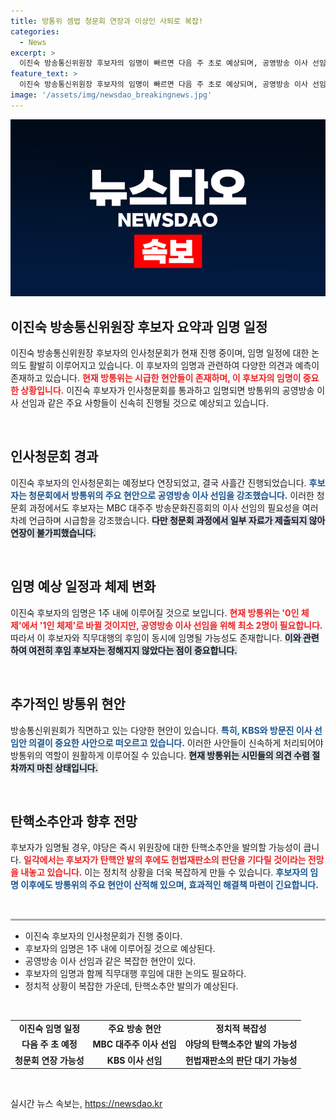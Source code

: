 ```yaml
---
title: 방통위 셈법 청문회 연장과 이상인 사퇴로 복잡!
categories:
  - News
excerpt: >
  이진숙 방송통신위원장 후보자의 임명이 빠르면 다음 주 초로 예상되며, 공영방송 이사 선임 일정도 함께 급물살을 탈 전망이다. 그러나 야당의 탄핵 소추안 발의가 불가피할 것으로 보인다. 이 후보자의 향후 행보에 이목이 집중된다.
feature_text: >
  이진숙 방송통신위원장 후보자의 임명이 빠르면 다음 주 초로 예상되며, 공영방송 이사 선임 일정도 함께 급물살을 탈 전망이다. 그러나 야당의 탄핵 소추안 발의가 불가피할 것으로 보인다. 이 후보자의 향후 행보에 이목이 집중된다.
image: '/assets/img/newsdao_breakingnews.jpg'
---
```


<p><img src="/assets/img/newsdao_breakingnews.jpg" alt="pcversion 속보" /></p>

<h2 data-ke-size="size26">이진숙 방송통신위원장 후보자 요약과 임명 일정</h2>

<p data-ke-size="size16">이진숙 방송통신위원장 후보자의 인사청문회가 현재 진행 중이며, 임명 일정에 대한 논의도 활발히 이루어지고 있습니다. 이 후보자의 임명과 관련하여 다양한 의견과 예측이 존재하고 있습니다. <b><span style="color: #ee2323;">현재 방통위는 시급한 현안들이 존재하며, 이 후보자의 임명이 중요한 상황입니다.</span></b> 이진숙 후보자가 인사청문회를 통과하고 임명되면 방통위의 공영방송 이사 선임과 같은 주요 사항들이 신속히 진행될 것으로 예상되고 있습니다. </p>

<p data-ke-size="size16">&nbsp;</p>

<h2 data-ke-size="size26">인사청문회 경과</h2>

<p data-ke-size="size16">이진숙 후보자의 인사청문회는 예정보다 연장되었고, 결국 사흘간 진행되었습니다. <b><span style="color: #1a5490;">후보자는 청문회에서 방통위의 주요 현안으로 공영방송 이사 선임을 강조했습니다.</span></b> 이러한 청문회 과정에서도 후보자는 MBC 대주주 방송문화진흥회의 이사 선임의 필요성을 여러 차례 언급하며 시급함을 강조했습니다. <b><span style="background-color: #21538527;">다만 청문회 과정에서 일부 자료가 제출되지 않아 연장이 불가피했습니다.</span></b></p>

<p data-ke-size="size16">&nbsp;</p>

<h2 data-ke-size="size26">임명 예상 일정과 체제 변화</h2>

<p data-ke-size="size16">이진숙 후보자의 임명은 1주 내에 이루어질 것으로 보입니다. <b><span style="color: #ee2323;">현재 방통위는 '0인 체제'에서 '1인 체제'로 바뀔 것이지만, 공영방송 이사 선임을 위해 최소 2명이 필요합니다.</span></b> 따라서 이 후보자와 직무대행의 후임이 동시에 임명될 가능성도 존재합니다. <b><span style="background-color: #21538527;">이와 관련하여 여전히 후임 후보자는 정해지지 않았다는 점이 중요합니다.</span></b></p>

<p data-ke-size="size16">&nbsp;</p>

<h2 data-ke-size="size26">추가적인 방통위 현안</h2>

<p data-ke-size="size16">방송통신위원회가 직면하고 있는 다양한 현안이 있습니다. <b><span style="color: #1a5490;">특히, KBS와 방문진 이사 선임안 의결이 중요한 사안으로 떠오르고 있습니다.</span></b> 이러한 사안들이 신속하게 처리되어야 방통위의 역할이 원활하게 이루어질 수 있습니다. <b><span style="background-color: #21538527;">현재 방통위는 시민들의 의견 수렴 절차까지 마친 상태입니다.</span></b></p>

<p data-ke-size="size16">&nbsp;</p>

<h2 data-ke-size="size26">탄핵소추안과 향후 전망</h2>

<p data-ke-size="size16">후보자가 임명될 경우, 야당은 즉시 위원장에 대한 탄핵소추안을 발의할 가능성이 큽니다. <b><span style="color: #ee2323;">일각에서는 후보자가 탄핵안 발의 후에도 헌법재판소의 판단을 기다릴 것이라는 전망을 내놓고 있습니다.</span></b> 이는 정치적 상황을 더욱 복잡하게 만들 수 있습니다. <b><span style="color: #1a5490;">후보자의 임명 이후에도 방통위의 주요 현안이 산적해 있으며, 효과적인 해결책 마련이 긴요합니다.</span></b></p>

<p data-ke-size="size16">&nbsp;</p>

<hr style="height:3px; border:none; background-color:#aaa;"/>

<ul>
<li>이진숙 후보자의 인사청문회가 진행 중이다.</li>
<li>후보자의 임명은 1주 내에 이루어질 것으로 예상된다.</li>
<li>공영방송 이사 선임과 같은 복잡한 현안이 있다.</li>
<li>후보자의 임명과 함께 직무대행 후임에 대한 논의도 필요하다.</li>
<li>정치적 상황이 복잡한 가운데, 탄핵소추안 발의가 예상된다.</li>
</ul>

<p data-ke-size="size16">&nbsp;</p>

<table>
<tr>
<td style="text-align: center; height: 17px;"><b>이진숙 임명 일정</b></td>
<td style="text-align: center; height: 17px;"><b>주요 방송 현안</b></td>
<td style="text-align: center; height: 17px;"><b>정치적 복잡성</b></td>
</tr>
<tr>
<td style="text-align: center; height: 17px;"><b>다음 주 초 예정</b></td>
<td style="text-align: center; height: 17px;"><b>MBC 대주주 이사 선임</b></td>
<td style="text-align: center; height: 17px;"><b>야당의 탄핵소추안 발의 가능성</b></td>
</tr>
<tr>
<td style="text-align: center; height: 17px;"><b>청문회 연장 가능성</b></td>
<td style="text-align: center; height: 17px;"><b>KBS 이사 선임</b></td>
<td style="text-align: center; height: 17px;"><b>헌법재판소의 판단 대기 가능성</b></td>
</tr>
</table>

<p data-ke-size="size16">&nbsp;</p>
실시간 뉴스 속보는, <a href="https://newsdao.kr" rel="dofollow">https://newsdao.kr</a>


